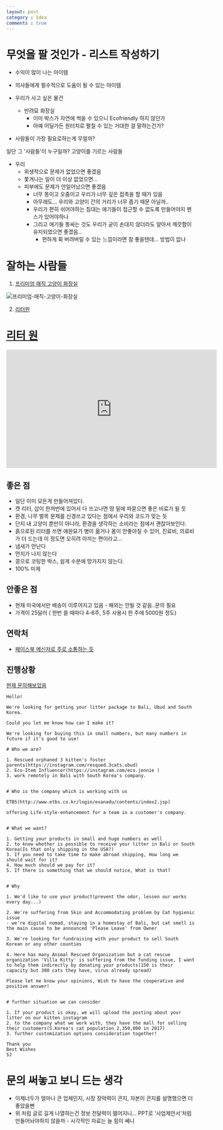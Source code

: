 ```yaml
---
layout: post
category : Idea
comments : true
---
```



# 무엇을 팔 것인가 - 리스트 작성하기

- 수익이 많이 나는 아이템
- 의사들에게 필수적으로 도움이 될 수 있는 아이템 
- 우리가 사고 싶은 물건


  - 반려묘 화장실
    - 이미 박스가 자연에 썩을 수 있으니 Ecofriendly 하지 않던가
    - 아예 어딜가든 원터치로 펼칠 수 있는 거대한 걸 말하는건가?

- 사람들이 가장 필요로하는게 무얼까?

일단 그 '사람들'이 누구일까?
고양이를 기르는 사람들
- 우리
  - 위생적으로 문제가 없었으면 좋겠음
  - 쫓겨나는 일이 더 이상 없었으면...
  - 피부에도 문제가 안일어났으면 좋겠음
    - 너무 똥이고 오줌이고 우리가 너무 깊은 접촉을 할 때가 있음
    - 아무래도... 우리와 고양이 간의 거리가 너무 좁기 때문 아닐까.. 
    - 우리가 편히 쉬어야하는 침대는 애기들이 접근할 수 없도록 만들어야지 펜스가 있어야하나
    - 그리고 애기들 똥싸는 것도 우리가 굳이 손대지 않더라도 알아서 깨끗함이 유지되었으면 좋겠음...
      - 편하게 휙 버려버릴 수 있는 느낌이라면 참 좋을텐데... 방법이 없나



# 잘하는 사람들

1. [프리미엄 매직 고양이 화장실](https://blog.naver.com/cattoilet)

 ![프리미엄-매직-고양이-화장실](https://user-images.githubusercontent.com/35059428/60381422-40352d00-9a87-11e9-8a49-ec83819d40e2.png)

2. [리터원 ](https://litterone.com/)

# [리터 원](https://litterone.com/) 


<iframe width="560" height="315" src="https://www.youtube.com/embed/jayBOrI2G5Q" frameborder="0" allow="accelerometer; autoplay; encrypted-media; gyroscope; picture-in-picture" allowfullscreen></iframe>


## 좋은 점

- 일단 이미 모든게 만들어져있다. 
- 캣 리터, 삽이 한꺼번에 있어서 다 쓰고나면 땅 밑에 파묻으면 좋은 비료가 될 듯
- 환경, 나무 벌목 문제를 신경쓰고 있다는 점에서 우리와 코드가 맞는 듯
- 단지 내 고양이 뿐만이 아니라, 환경을 생각하는 소비라는 점에서 괜찮아보인다.
- 흙으로된 리터를 쓰면 애완묘가 병이 옮거나 몸이 안좋아질 수 있어, 진료비, 의료비가 더 드는데 이 정도면 오히려 아끼는 편이라고...
- 냄새가 안난다
- 먼지가 나지 않는다
- 콩으로 코팅한 박스, 쉽게 수분에 망가지지 않는다.
- 100% 미제

## 안좋은 점

- 현재 미국에서만 배송이 이루어지고 있음 - 해외는 안될 것 같음..문의 필요
- 가격이 25달러 ( 한번 쓸 때마다 4-6주, 5주 사용시 한 주에 5000원 정도)

## 연락처

- [페이스북 메신저로 주로 소통하는 듯](https://m.me/160016337408676?ref=messenger_commerce_1163199097047119_https://litterone.com/pages/about-us)

## 진행상황

[현재 문의해보았음](https://www.messenger.com/t/LitterOneKits)

```
Hello! 

We're looking for getting your litter package to Bali, Ubud and South Korea.

Could you let me know how can I make it?

We're looking for buying this in small numbers, but many numbers in future if it's good to use! 

# Who we are?

1. Rescued orphaned 3 kitten's foster parents(https://instagram.com/resqued.3cats.ubud)
2. Eco-Item Influencer(https://instagram.com/eco.jennie )
3. work remotely in Bali with South Korea's company. 


# Who is the company which is working with us

ETBS(http://www.etbs.co.kr/login/exanadu/contents/index2.jsp)

offering Life-style-enhancement for a team in a customer's company.


# What we want? 

1. Getting your products in small and huge numbers as well
2. to know whether is possible to receive your litter in Bali or South Korea(Is that only shipping in the USA?)
3. If you need to take time to make abroad shipping, How long we should wait for it?
4. How much should we pay for it?
5. If there is something that we should notice, What is that?


# Why 

1. We'd like to use your product(prevent the odor, lessen our works every day...)
 
2. We're suffering from Skin and Accommodating problem by Cat hygienic issue 
- we're digital nomad, staying in a homestay of Bali, but cat smell is the main cause to be announced 'Please Leave' from Owner

3. We're looking for fundraising with your product to sell South Korean or any other counties

4. Here has many Animal Rescued Organization but a cat rescue organization 'Villa Kitty' is suffering from the funding issue, I want to help them indirectly by donating your products(150 is their capacity but 300 cats they have, virus already spread)

Please let me know your opinions, Wish to have the cooperative and positive answer! 


# further situation we can consider

1. If your product is okay, we will upload the posting about your litter on our kitten instagram
2. to the company what we work with, they have the mall for selling their customers(S.Korea's cat population 2,350,000 in 2017)
3. further customization options consideration together!

Thank you
Best Wishes
SJ
```


# 문의 써놓고 보니 드는 생각

- 이제너두가 얼마나 큰 업체인지, 시장 장악력이 큰지, 자본이 큰지를 설명했으면 더 좋았을뻔
- 위 처럼 글로 길게 나열하는건 정보 전달력이 떨어지니... PPT로 '사업제안서'처럼 만들어놔야하지 않을까 - 시각적인 자료는 늘 힘이 쎄니

